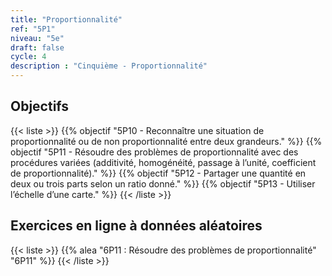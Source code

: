 ```yaml
---
title: "Proportionnalité"
ref: "5P1"
niveau: "5e"
draft: false
cycle: 4
description : "Cinquième - Proportionnalité"
---
```



<h2 class="ui horizontal divider header">Objectifs</h2>

{{< liste >}}
	{{% objectif "5P10 - Reconnaître une situation de proportionnalité ou de non proportionnalité entre deux grandeurs." %}}
	{{% objectif "5P11 - Résoudre des problèmes de proportionnalité avec des procédures variées (additivité, homogénéité, passage à l’unité, coefficient de proportionnalité)." %}}
	{{% objectif "5P12 - Partager une quantité en deux ou trois parts selon un ratio donné." %}}
	{{% objectif "5P13 - Utiliser l’échelle d’une carte." %}}
{{< /liste >}}

<div class="ui hidden divider"></div>
<div class="ui hidden divider"></div>
 <h2 class="ui horizontal divider header">Exercices en ligne à données aléatoires</h2>

{{< liste >}}
	{{% alea "6P11 : Résoudre des problèmes de proportionnalité" "6P11" %}}
{{< /liste >}}

<div class="ui hidden divider"></div>
<div class="ui hidden divider"></div>

<!--
<h2 class="ui horizontal divider header">Compléments numériques</h2>

{{< liste >}}
	{{% youtube "N10 : Le système de numération décimal (vidéo de Jean-Yves Labouche)" "UudfsVP17Jk" %}}
	{{% youtube "N12 : Multiplier un entier par 100 (vidéo de Christophe Bringard)" "LR_ZwBNZVmg" %}}
	{{% url "N12 : Glisse-nombre - Multiplier ou diviser par 10, 100 ou 1 000 (outil développé par Arnaud Durand)" "https://mathix.org/glisse-nombre/index.html" %}}
	{{% url "Polypad (manipuler les fractions)" "https://mathigon.org/polypad" %}}
{{< /liste >}}



<div class="ui hidden divider"></div>
<div class="ui hidden divider"></div>

<h2 class="ui horizontal divider header">Corrections</h2>

{{< liste >}}
	{{% pdf-corr "Mise en route N1 : Numérations et fractions" 6N1 %}}
	{{% pdf-corr "Entrainement N10 : Connaitre le système décimal" "6N10" %}}
	{{% pdf-corr "Entrainement N11 : Comparer, ranger, encadrer, repérer des grands nombres entiers" "6N11" %}}
	{{% pdf-corr "Entrainement N12-N13 : Multiplier un entier par 10, 100, 1 000 et convertir (déca à kilo)" "6N12-N13" %}}
	{{% pdf-corr "Entrainement N12-N13 BIS : Multiplier un entier par 10, 100, 1 000 et convertir (déca à kilo)" "6N12-N13v2" %}}
	{{% pdf-corr "Entrainement N12-N13 TER : Multiplier un entier par 10, 100, 1 000 et convertir (déca à kilo)" "6N12-N13v3" %}}
	{{% pdf-corr "Entrainement N14 : Comprendre et utiliser la notion de fraction dans des cas simples." "6N14" %}}
{{< /liste >}}
 -->
